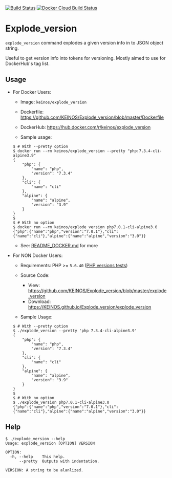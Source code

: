 [![Build Status](https://travis-ci.org/KEINOS/Explode_version.svg?branch=master)](https://travis-ci.org/KEINOS/Explode_version) [![Docker Cloud Build Status](https://img.shields.io/docker/cloud/build/keinos/explode_version.svg)](https://hub.docker.com/r/keinos/explode_version)

# Explode_version

`explode_version` command explodes a given version info in to JSON object string.

Useful to get version info into tokens for versioning. Mostly aimed to use for DockerHub's tag list.

## Usage

- For Docker Users:
  - Image: `keinos/explode_version`
  - Dockerfile: https://github.com/KEINOS/Explode_version/blob/master/Dockerfile
  - DockerHub: https://hub.docker.com/r/keinos/explode_version

  - Sample usage:

  ```shellsession
  $ # With --pretty option
  $ docker run --rm keinos/explode_version --pretty "php:7.3.4-cli-alpine3.9"
  {
      "php": {
          "name": "php",
          "version": "7.3.4"
      },
      "cli": {
          "name": "cli"
      },
      "alpine": {
          "name": "alpine",
          "version": "3.9"
      }
  }
  $
  $ # With no option
  $ docker run --rm keinos/explode_version php7.0.1-cli-alpine3.0
  {"php":{"name":"php","version":"7.0.1"},"cli":{"name":"cli"},"alpine":{"name":"alpine","version":"3.0"}}
  ```

  - See: [README_DOCKER.md](https://github.com/KEINOS/Explode_version/blob/master/README_DOCKER.md) for more

- For NON Docker Users:
  - Requirements: PHP >= `5.6.40` ([PHP versions tests](https://travis-ci.org/KEINOS/Explode_version))
  - Source Code:
    - View: https://github.com/KEINOS/Explode_version/blob/master/explode_version
    - Download: https://KEINOS.github.io/Explode_version/explode_version

  - Sample Usage:

  ```shellsession
  $ # With --pretty option
  $ ./explode_version --pretty 'php 7.3.4-cli-alpine3.9'
  {
      "php": {
          "name": "php",
          "version": "7.3.4"
      },
      "cli": {
          "name": "cli"
      },
      "alpine": {
          "name": "alpine",
          "version": "3.9"
      }
  }
  $
  $ # With no option
  $ ./explode_version php7.0.1-cli-alpine3.0
  {"php":{"name":"php","version":"7.0.1"},"cli":{"name":"cli"},"alpine":{"name":"alpine","version":"3.0"}}
  ```

## Help

```shellsession
$ ./explode_version --help
Usage: explode_version [OPTION] VERSION

OPTION:
  -h, --help    This help.
      --pretty  Outputs with indentation.

VERSION: A string to be alanlized.

```
